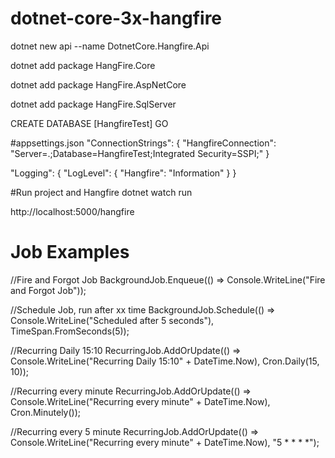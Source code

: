 # dotnet-core-3x-hangfire
dotnet new api --name DotnetCore.Hangfire.Api

dotnet add package HangFire.Core

dotnet add package HangFire.AspNetCore

dotnet add package HangFire.SqlServer

CREATE DATABASE [HangfireTest]
GO

#appsettings.json
"ConnectionStrings": {
    "HangfireConnection": "Server=.;Database=HangfireTest;Integrated Security=SSPI;"
  }
  
   "Logging": {
    "LogLevel": {
      "Hangfire": "Information"
    }
  }
  
 #Run project and Hangfire 
 dotnet watch run
 
 http://localhost:5000/hangfire
  
  
  # Job Examples
  //Fire and Forgot Job
  BackgroundJob.Enqueue(() => Console.WriteLine("Fire and Forgot Job"));

  //Schedule Job, run after xx time
  BackgroundJob.Schedule(() => Console.WriteLine("Scheduled after 5 seconds"), TimeSpan.FromSeconds(5));

  //Recurring Daily 15:10
  RecurringJob.AddOrUpdate(() => Console.WriteLine("Recurring Daily 15:10" + DateTime.Now), Cron.Daily(15, 10));

  //Recurring every minute
  RecurringJob.AddOrUpdate(() => Console.WriteLine("Recurring every minute" + DateTime.Now), Cron.Minutely());

  //Recurring every 5 minute
  RecurringJob.AddOrUpdate(() => Console.WriteLine("Recurring every minute" + DateTime.Now), "5 * * * *");
  
